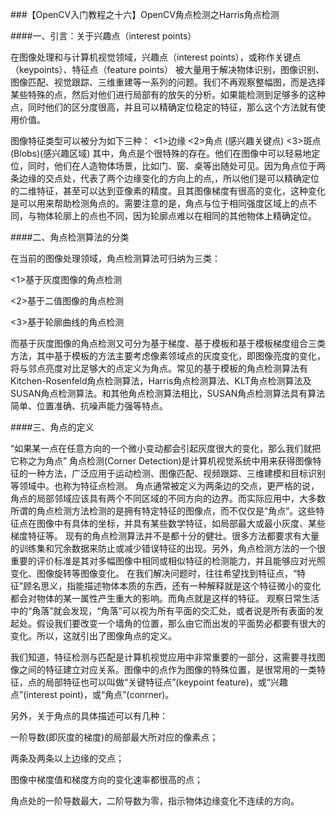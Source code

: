 ###【OpenCV入门教程之十六】OpenCV角点检测之Harris角点检测

####一、引言：关于兴趣点（interest points）
 


在图像处理和与计算机视觉领域，兴趣点（interest points），或称作关键点（keypoints）、特征点（feature points） 被大量用于解决物体识别，图像识别、图像匹配、视觉跟踪、三维重建等一系列的问题。我们不再观察整幅图，而是选择某些特殊的点，然后对他们进行局部有的放矢的分析。如果能检测到足够多的这种点，同时他们的区分度很高，并且可以精确定位稳定的特征，那么这个方法就有使用价值。
 
图像特征类型可以被分为如下三种：
<1>边缘
<2>角点 (感兴趣关键点)
<3>斑点(Blobs)(感兴趣区域)
其中，角点是个很特殊的存在。他们在图像中可以轻易地定位，同时，他们在人造物体场景，比如门、窗、桌等出随处可见。因为角点位于两条边缘的交点处，代表了两个边缘变化的方向上的点,，所以他们是可以精确定位的二维特征，甚至可以达到亚像素的精度。且其图像梯度有很高的变化，这种变化是可以用来帮助检测角点的。需要注意的是，角点与位于相同强度区域上的点不同，与物体轮廓上的点也不同，因为轮廓点难以在相同的其他物体上精确定位。
 
 



####二、角点检测算法的分类



在当前的图像处理领域，角点检测算法可归纳为三类：

<1>基于灰度图像的角点检测

<2>基于二值图像的角点检测

<3>基于轮廓曲线的角点检测

而基于灰度图像的角点检测又可分为基于梯度、基于模板和基于模板梯度组合三类方法，其中基于模板的方法主要考虑像素领域点的灰度变化，即图像亮度的变化，将与邻点亮度对比足够大的点定义为角点。常见的基于模板的角点检测算法有Kitchen-Rosenfeld角点检测算法，Harris角点检测算法、KLT角点检测算法及SUSAN角点检测算法。和其他角点检测算法相比，SUSAN角点检测算法具有算法简单、位置准确、抗噪声能力强等特点。




####三、角点的定义


“如果某一点在任意方向的一个微小变动都会引起灰度很大的变化，那么我们就把它称之为角点”
角点检测(Corner Detection)是计算机视觉系统中用来获得图像特征的一种方法，广泛应用于运动检测、图像匹配、视频跟踪、三维建模和目标识别等领域中。也称为特征点检测。
角点通常被定义为两条边的交点，更严格的说，角点的局部邻域应该具有两个不同区域的不同方向的边界。而实际应用中，大多数所谓的角点检测方法检测的是拥有特定特征的图像点，而不仅仅是“角点”。这些特征点在图像中有具体的坐标，并具有某些数学特征，如局部最大或最小灰度、某些梯度特征等。
现有的角点检测算法并不是都十分的健壮。很多方法都要求有大量的训练集和冗余数据来防止或减少错误特征的出现。另外，角点检测方法的一个很重要的评价标准是其对多幅图像中相同或相似特征的检测能力，并且能够应对光照变化、图像旋转等图像变化。
在我们解决问题时，往往希望找到特征点，“特征”顾名思义，指能描述物体本质的东西，还有一种解释就是这个特征微小的变化都会对物体的某一属性产生重大的影响。而角点就是这样的特征。
观察日常生活中的“角落”就会发现，“角落”可以视为所有平面的交汇处，或者说是所有表面的发起处。假设我们要改变一个墙角的位置，那么由它而出发的平面势必都要有很大的变化。所以，这就引出了图像角点的定义。

我们知道，特征检测与匹配是计算机视觉应用中非常重要的一部分，这需要寻找图像之间的特征建立对应关系。图像中的点作为图像的特殊位置，是很常用的一类特征，点的局部特征也可以叫做“关键特征点”(keypoint feature)，或“兴趣点”(interest point)，或“角点”(conrner)。
 
另外，关于角点的具体描述可以有几种：

一阶导数(即灰度的梯度)的局部最大所对应的像素点；

两条及两条以上边缘的交点；

图像中梯度值和梯度方向的变化速率都很高的点；

角点处的一阶导数最大，二阶导数为零，指示物体边缘变化不连续的方向。